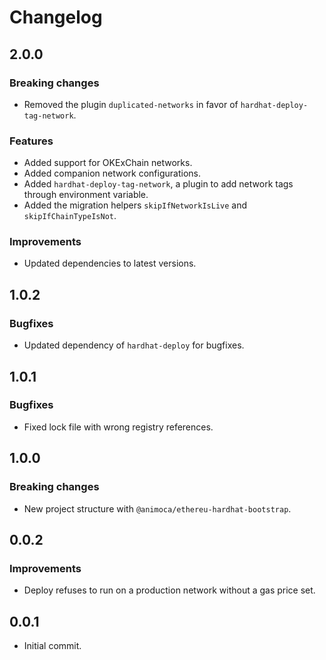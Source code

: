 # Changelog

## 2.0.0

### Breaking changes
 * Removed the plugin `duplicated-networks` in favor of `hardhat-deploy-tag-network`.

### Features
 * Added support for OKExChain networks.
 * Added companion network configurations.
 * Added `hardhat-deploy-tag-network`, a plugin to add network tags through environment variable.
 * Added the migration helpers `skipIfNetworkIsLive` and `skipIfChainTypeIsNot`.

### Improvements
 * Updated dependencies to latest versions.

## 1.0.2

### Bugfixes
 * Updated dependency of `hardhat-deploy` for bugfixes.

## 1.0.1

### Bugfixes
 * Fixed lock file with wrong registry references.

## 1.0.0

### Breaking changes
 * New project structure with `@animoca/ethereu-hardhat-bootstrap`.

## 0.0.2
### Improvements
 * Deploy refuses to run on a production network without a gas price set.

## 0.0.1
 * Initial commit.
